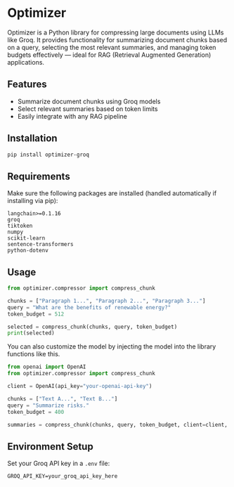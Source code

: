 # Optimizer

Optimizer is a Python library for compressing large documents using LLMs like Groq. It provides functionality for summarizing document chunks based on a query, selecting the most relevant summaries, and managing token budgets effectively — ideal for RAG (Retrieval Augmented Generation) applications.

## Features

- Summarize document chunks using Groq models
- Select relevant summaries based on token limits
- Easily integrate with any RAG pipeline

## Installation

```bash
pip install optimizer-groq
```

## Requirements

Make sure the following packages are installed (handled automatically if installing via pip):

```text
langchain>=0.1.16
groq
tiktoken
numpy
scikit-learn
sentence-transformers
python-dotenv
```

## Usage

```python
from optimizer.compressor import compress_chunk

chunks = ["Paragraph 1...", "Paragraph 2...", "Paragraph 3..."]
query = "What are the benefits of renewable energy?"
token_budget = 512

selected = compress_chunk(chunks, query, token_budget)
print(selected)
```

You can also customize the model by injecting the model into the library functions like this.

```python
from openai import OpenAI
from optimizer.compressor import compress_chunk

client = OpenAI(api_key="your-openai-api-key")

chunks = ["Text A...", "Text B..."]
query = "Summarize risks."
token_budget = 400

summaries = compress_chunk(chunks, query, token_budget, client=client, model="gpt-4")
```


## Environment Setup

Set your Groq API key in a `.env` file:

```env
GROQ_API_KEY=your_groq_api_key_here
```